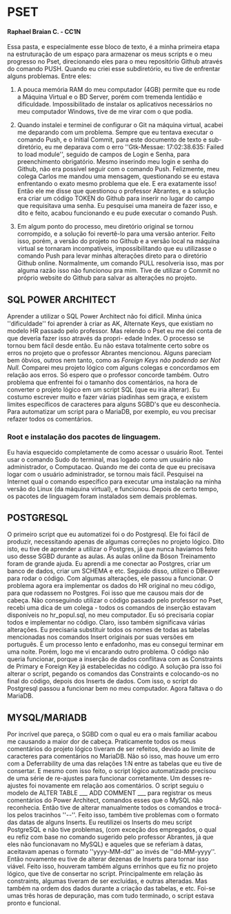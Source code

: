 # PSET #
#### Raphael Braian C. - CC1N ####
Essa pasta, e especialmente esse bloco de texto, é a minha primeira etapa na estruturação de um espaço para armazenar 
os meus scripts e o meu progresso no Pset, direcionando eles para o meu repositório Github através do comando PUSH.
Quando eu criei esse subdiretório, eu tive de enfrentar alguns problemas. Entre eles:

1. A pouca memória RAM do meu computador (4GB) permite que eu rode a Máquina Virtual e o BD Server, porém com
tremenda lentidão e dificuldade. Impossibilitado de instalar os aplicativos necessários no meu computador Windows,
tive de me virar com o que podia.

1. Quando instalei e terminei de configurar o Git na máquina virtual, acabei me deparando com um problema. Sempre
que eu tentava executar o comando Push, e o Initial Commit, para este documento de texto e sub-diretório, eu me deparava
 com o erro ''Gtk-Messae: 17:02:38.635: Failed to load module'', seguido de campos de Login e Senha, para preenchimento 
obrigatório. Mesmo inserindo meu login e senha do Github, não era possível seguir com o comando Push. 
Felizmente, meu colega Carlos me mandou uma mensagem, questionando se eu estava enfrentando o exato mesmo problema que ele.
E era exatamente isso! Então ele me disse que questionou o professor Abrantes, e a solução era criar um código TOKEN
do Github para inserir no lugar do campo que requisitava uma senha. Eu pesquisei uma maneira de fazer isso, e dito e feito,
acabou funcionando e eu pude executar o comando Push.

1. Em algum ponto do processo, meu diretório original se tornou corrompido, e a solução foi revertê-lo para uma versão anterior.
Feito isso, porém, a versão do projeto no Github e a versão local na máquina virtual se tornaram incompatíveis, impossibilitando
que eu utilizasse o comando Push para levar minhas alterações direto para o diretório Github online. Normalmente, um comando PULL
resolveria isso, mas por alguma razão isso não funcionou pra mim. Tive de utilizar o Commit no próprio website do Github para salvar
as alterações no projeto.

## SQL POWER ARCHITECT ##
Aprender a utilizar o SQL Power Architect não foi difícil. Minha única ''dificuldade'' foi aprender à criar as AK, Alternate Keys,
que existiam no modelo HR passado pelo professor. Mas relendo o Pset eu me dei conta de que deveria fazer isso através da propri-
edade Index. O processo se tornou bem fácil desde então.
Eu não estava totalmente certo sobre os erros no projeto que o professor Abrantes mencionou. Alguns pareciam bem óbvios, outros 
nem tanto, como as *Foreign Keys não podendo ser Not Null.* Comparei meu projeto lógico com alguns colegas e concordamos em relação
aos erros. Só espero que o professor concorde também.
Outro problema que enfrentei foi o tamanho dos comentários, na hora de converter o projeto lógico em um script SQL (que eu iria 
alterar). Eu costumo escrever muito e fazer várias piadinhas sem graça, e existem limites específicos de caracteres para alguns
SGBD's que eu desconhecia. Para automatizar um script para o MariaDB, por exemplo, eu vou precisar refazer todos os comentários.

### Root e instalação dos pacotes de linguagem. ###
Eu havia esquecido completamente de como acessar o usuário Root. Tentei usar o comando Sudo do terminal, mas logado como um usuário
não administrador, o Computacao. Quando me dei conta de que eu precisava logar com o usuário administrador, se tornou mais fácil.
Pesquisei na Internet qual o comando específico para executar uma instalação na minha versão do Linux (da máquina virtual), e funcionou.
Depois de certo tempo, os pacotes de linguagem foram instalados sem demais problemas.

## POSTGRESQL ##
O primeiro script que eu automatizei foi o do Postgresql. Ele foi fácil de produzir, necessitando apenas de algumas correções no 
projeto lógico. Dito isto, eu tive de aprender a utilizar o Postgres, já que nunca havíamos feito uso desse SGBD durante as aulas.
As aulas online da Bóson Treinamento foram de grande ajuda. Eu aprendi a me conectar ao Postgres, criar um banco de dados, criar um
SCHEMA e etc. Seguido disso, utilizei o DBeaver para rodar o código. Com algumas alterações, ele passou a funcionar.
O problema agora era implementar os dados do HR original no meu código, para que rodassem no Postgres. Foi isso que me causou mais dor
de cabeça. Não conseguindo utilizar o código passado pelo professor no Pset, recebi uma dica de um colega - todos os comandos de inserção
estavam disponíveis no hr_popul.sql, no meu computador. Eu só precisaria copiar todos e implementar no código.
Claro, isso também significava várias alterações. Eu precisaria substituir todos os nomes de todas as tabelas mencionadas nos comandos Insert
originais por suas versões em português. É um processo lento e enfadonho, mas eu consegui terminar em uma noite.
Porém, logo me vi encarando outro problema. O código não queria funcionar, porque a inserção de dados conflitava com as Constraints de Primary
e Foreign Key já estabelecidas no código. A solução pra isso foi alterar o script, pegando os comandos das Constraints e colocando-os no final
do código, depois dos Inserts de dados. Com isso, o script do Postgresql passou a funcionar bem no meu computador. Agora faltava o do MariaDB.

## MYSQL/MARIADB ##
Por incrível que pareça, o SGBD com o qual eu era o mais familiar acabou me causando a maior dor de cabeça. Praticamente todos os meus comentários
do projeto lógico tiveram de ser refeitos, devido ao limite de caracteres para comentários no MariaDB. Não só isso, mas houve um erro com a
Deferrability de uma das relações 1:N entre as tabelas que eu tive de consertar. E mesmo com isso feito, o script lógico automatizado precisou
de uma série de re-ajustes para funcionar corretamente.
Um desses re-ajustes foi novamente em relação aos comentários. O script seguiu o modelo de ALTER TABLE ___ ADD COMMENT ___ para registrar
os meus comentários do Power Architect, comandos esses que o MySQL não reconhecia. Então tive de alterar manualmente todos os comandos e trocá-los
pelos tracinhos ''--''.
Feito isso, também tive problemas com o formato das datas de alguns Inserts. Eu reutilizei os Inserts do meu script PostgreSQL e não tive problemas,
(com exceção dos empregados, o qual eu refiz com base no comando sugerido pelo professor Abrantes, já que eles não funcionavam no MySQL) e aqueles que
se referiam à datas, aceitavam apenas o formato ''yyyy-MM-dd'' ao invés de ''dd-MM-yyyy''. Então novamente eu tive de alterar dezenas de Inserts para
tornar isso viável.
Feito isso, houveram também alguns errinhos que eu fiz no projeto lógico, que tive de consertar no script. Principalmente em relação às constraints, algumas
tiveram de ser excluídas, e outras alteradas. Mas também na ordem dos dados durante a criação das tabelas, e etc. Foi-se umas três horas de depuração, mas 
com tudo terminado, o script estava pronto e funcional.
